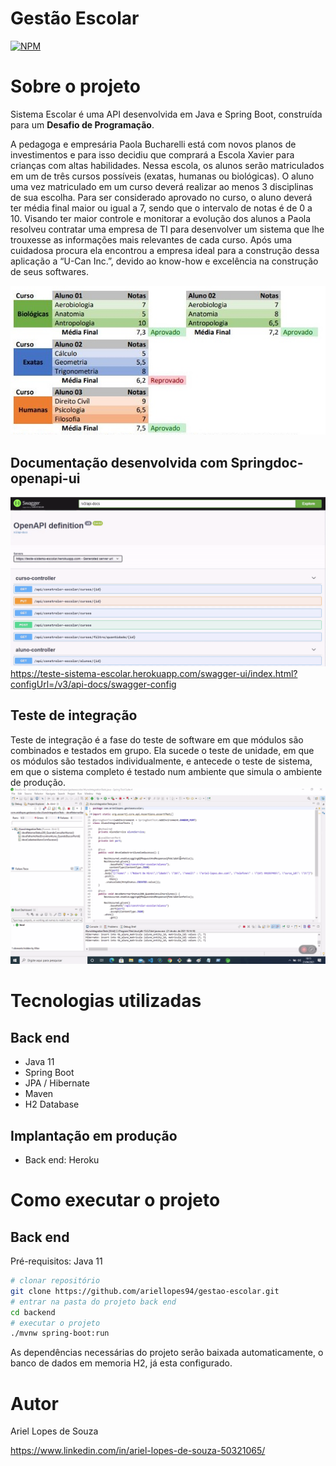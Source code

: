 # Gestão Escolar 
[![NPM](https://img.shields.io/npm/l/react)](https://github.com/ariellopes94/gestao-escolar/blob/main/LICENSE) 

# Sobre o projeto

Sistema Escolar é uma API desenvolvida em Java e Spring Boot, construída para um  **Desafio de Programação**.


A pedagoga e empresária Paola Bucharelli está com novos planos de investimentos e
para isso decidiu que comprará a Escola Xavier para crianças com altas habilidades. Nessa escola,
os alunos serão matriculados em um de três cursos possíveis (exatas, humanas ou biológicas).
O aluno uma vez matriculado em um curso deverá realizar ao menos 3 disciplinas de sua
escolha. Para ser considerado aprovado no curso, o aluno deverá ter média final maior ou igual
a 7, sendo que o intervalo de notas é de 0 a 10.
Visando ter maior controle e monitorar a evolução dos alunos a Paola resolveu contratar
uma empresa de TI para desenvolver um sistema que lhe trouxesse as informações mais
relevantes de cada curso. Após uma cuidadosa procura ela encontrou a empresa ideal para a
construção dessa aplicação a “U-Can Inc.”, devido ao know-how e excelência na construção de
seus softwares.

![Mobile 1](https://github.com/ariellopes94/exemplo-readme/blob/main/imagem%20do%20Exemplo.png) 



## Documentação desenvolvida com Springdoc-openapi-ui
![Mobile 2](https://github.com/ariellopes94/exemplo-readme/blob/main/Sistema%20Escolar%20Documentacao%20gif.gif?raw=true)
https://teste-sistema-escolar.herokuapp.com/swagger-ui/index.html?configUrl=/v3/api-docs/swagger-config

## Teste de integração
Teste de integração é a fase do teste de software em que módulos são combinados e testados em grupo. 
Ela sucede o teste de unidade, em que os módulos são testados individualmente, e antecede o teste de
sistema, em que o sistema completo é testado num ambiente que simula o ambiente de produção.
![Web 1](https://github.com/ariellopes94/exemplo-readme/blob/main/teste%20de%20integra%C3%A7%C3%A3o.gif)


# Tecnologias utilizadas
## Back end
- Java 11
- Spring Boot
- JPA / Hibernate
- Maven
- H2 Database

## Implantação em produção
- Back end: Heroku

# Como executar o projeto

## Back end
Pré-requisitos: Java 11

```bash
# clonar repositório
git clone https://github.com/ariellopes94/gestao-escolar.git
# entrar na pasta do projeto back end
cd backend
# executar o projeto
./mvnw spring-boot:run
```
As dependências necessárias do projeto serão baixada automaticamente,
o banco de dados em memoria H2, já esta configurado.


# Autor

Ariel Lopes de Souza

https://www.linkedin.com/in/ariel-lopes-de-souza-50321065/

